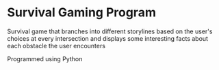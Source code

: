 # Survival Gaming Program
Survival game that branches into different storylines based on the user's choices at every intersection and displays some interesting facts about each obstacle the user encounters

Programmed using Python
